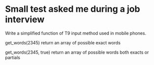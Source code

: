 Small test asked me during a job interview
=======

Write a simplified function of T9 input method used in mobile phones.

get_words(2345) return an array of possible exact words

get_words(2345, true) return an array of possible words both exacts or partials
